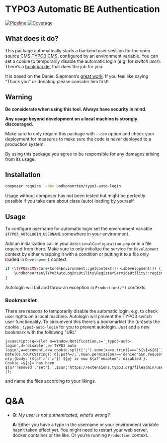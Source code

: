 # TYPO3 Automatic BE Authentication

[![Pipeline](https://img.shields.io/travis/com/undkonsorten/typo3-auto-login)](https://travis-ci.com/github/undkonsorten/typo3-auto-login)
[![Coverage](https://img.shields.io/coveralls/github/undkonsorten/typo3-auto-login)](https://coveralls.io/github/undkonsorten/typo3-auto-login)

## What does it do?

This package automatically starts a backend user session for the open source CMS 
[TYPO3 CMS](https://typo3.org), configured by an environment variable. You can set
a cookie to temporarily disable the automatic login (e.g. for _switch user_). There‘s
a [bookmarklet](#bookmarklet) that does the job for you.

It is based on the Daniel Siepmann‘s 
[great work](https://daniel-siepmann.de/Posts/2018/2018-07-25-auto-login-typo3-backend.html).
If you feel like saying "Thank you" or donating please consider him first! 

## Warning

**Be considerate when using this tool. Always have security in mind.**

**Any usage beyond development on a local machine is strongly discouraged.**

Make sure to only require this package with `--dev` option and check your
deployment for measures to make sure the code is never deployed to a production
system.

By using this package you agree to be responsible for any damages arising
from its usage.

## Installation

```bash
composer require --dev undkonsorten/typo3-auto-login
```

Usage without composer has not been tested but might be perfectly possible
if you take care about class (auto) loading by yourself. 

## Usage

To configure username for automatic login set the environment variable 
`$TYPO3_AUTOLOGIN_USERNAME` somewhere in your environment.

Add an initialization call in your `AdditionalConfiguration.php` or in
a file required from there. Make sure to only initialize the service for
`Development` context by either wrapping it with a condition or putting
it to a file only loaded in `Development` context.

```php
if (\TYPO3\CMS\Core\Core\Environment::getContext()->isDevelopment()) {
    \Undkonsorten\TYPO3AutoLogin\Utility\RegisterServiceUtility::registerAutomaticAuthenticationService();   
}
```

Autologin will fail and throw an exception in `Production(/*)` contexts.

### Bookmarklet

There are reasons to temporarily disable the automatic login, e.g. to check user rights
on a local machine. Autologin will prevent the TYPO3 switch user functionality.
To circumvent this there‘s a bookmarklet the (un)sets the cookie `_typo3-auto-login`
for you to prevent autologin.
Just add a new bookmark with the following "URL"
```
javascript:(q=>{let n=window.Notification,s='_typo3-auto-login',d='disable',p='TYPO3 auto login',w=document,a=w.cookie.split(';').some(x=>x.trim()===`${s}=${d}`);w.cookie=`${s}=${a?';expires='+new Date(0).toUTCString():d};path=/;`;n&&n.permission!=='denied'&&n.requestPermission().then(q=>new n(p,{body:`(${a?'✓':'✗'}) ${p} is now ${a?'enabled':'disabled'}. Cookie »${s}« has been ${a?'removed':'set'}.`,icon:'https://extensions.typo3.org/fileadmin/user_upload/ext_icon.png'}));})();
```
and name the files according to your likings.

# Q&A

* **Q**: *My user is not authenticated, what‘s wrong?*

  **A**: Either you have a typo in the username or your environment variable hasn‘t taken
  effect yet. You might need to restart your web server, docker container or the like.
  Or you‘re running `Production` context…
